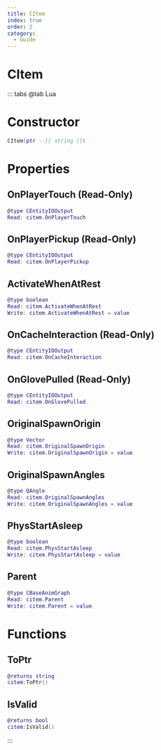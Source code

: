 ```yaml
---
title: CItem
index: true
order: 2
category:
  - Guide
---
```


# CItem

::: tabs
@tab Lua
# Constructor
```lua
CItem(ptr --[[ string ]])
```
# Properties
## OnPlayerTouch (Read-Only)
```lua
@type CEntityIOOutput
Read: citem.OnPlayerTouch
```
## OnPlayerPickup (Read-Only)
```lua
@type CEntityIOOutput
Read: citem.OnPlayerPickup
```
## ActivateWhenAtRest 
```lua
@type boolean
Read: citem.ActivateWhenAtRest
Write: citem.ActivateWhenAtRest = value
```
## OnCacheInteraction (Read-Only)
```lua
@type CEntityIOOutput
Read: citem.OnCacheInteraction
```
## OnGlovePulled (Read-Only)
```lua
@type CEntityIOOutput
Read: citem.OnGlovePulled
```
## OriginalSpawnOrigin 
```lua
@type Vector
Read: citem.OriginalSpawnOrigin
Write: citem.OriginalSpawnOrigin = value
```
## OriginalSpawnAngles 
```lua
@type QAngle
Read: citem.OriginalSpawnAngles
Write: citem.OriginalSpawnAngles = value
```
## PhysStartAsleep 
```lua
@type boolean
Read: citem.PhysStartAsleep
Write: citem.PhysStartAsleep = value
```
## Parent 
```lua
@type CBaseAnimGraph
Read: citem.Parent
Write: citem.Parent = value
```
# Functions
## ToPtr
```lua
@returns string
citem:ToPtr()
```
## IsValid
```lua
@returns bool
citem:IsValid()
```

:::